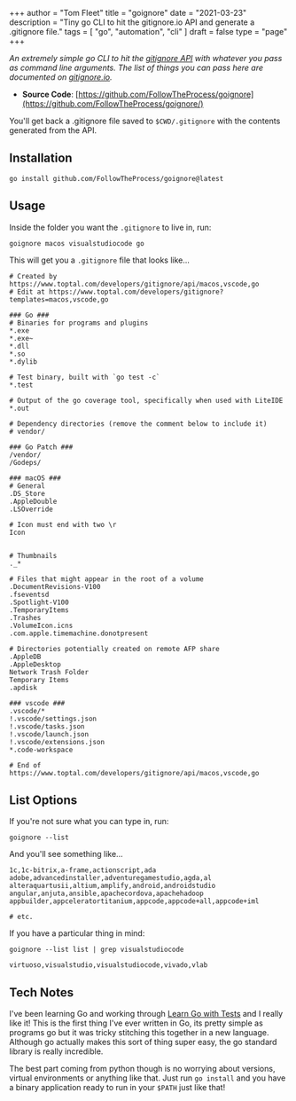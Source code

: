 +++
author = "Tom Fleet"
title = "goignore"
date = "2021-03-23"
description = "Tiny go CLI to hit the gitignore.io API and generate a .gitignore file."
tags = [
    "go",
    "automation",
    "cli"
]
draft = false
type = "page"
+++

*An extremely simple go CLI to hit the [gitignore API] with whatever you pass as command line arguments. The list of things you can pass here are documented on [gitignore.io].*

* **Source Code**: [https://github.com/FollowTheProcess/goignore](https://github.com/FollowTheProcess/goignore/)

You'll get back a .gitignore file saved to `$CWD/.gitignore` with the contents generated from the API.

## Installation

```shell
go install github.com/FollowTheProcess/goignore@latest
```

## Usage

Inside the folder you want the `.gitignore` to live in, run:

```shell
goignore macos visualstudiocode go
```

This will get you a `.gitignore` file that looks like...

```plaintext
# Created by https://www.toptal.com/developers/gitignore/api/macos,vscode,go
# Edit at https://www.toptal.com/developers/gitignore?templates=macos,vscode,go

### Go ###
# Binaries for programs and plugins
*.exe
*.exe~
*.dll
*.so
*.dylib

# Test binary, built with `go test -c`
*.test

# Output of the go coverage tool, specifically when used with LiteIDE
*.out

# Dependency directories (remove the comment below to include it)
# vendor/

### Go Patch ###
/vendor/
/Godeps/

### macOS ###
# General
.DS_Store
.AppleDouble
.LSOverride

# Icon must end with two \r
Icon


# Thumbnails
._*

# Files that might appear in the root of a volume
.DocumentRevisions-V100
.fseventsd
.Spotlight-V100
.TemporaryItems
.Trashes
.VolumeIcon.icns
.com.apple.timemachine.donotpresent

# Directories potentially created on remote AFP share
.AppleDB
.AppleDesktop
Network Trash Folder
Temporary Items
.apdisk

### vscode ###
.vscode/*
!.vscode/settings.json
!.vscode/tasks.json
!.vscode/launch.json
!.vscode/extensions.json
*.code-workspace

# End of https://www.toptal.com/developers/gitignore/api/macos,vscode,go
```

## List Options

If you're not sure what you can type in, run:

```shell
goignore --list
```

And you'll see something like...

```shell
1c,1c-bitrix,a-frame,actionscript,ada
adobe,advancedinstaller,adventuregamestudio,agda,al
alteraquartusii,altium,amplify,android,androidstudio
angular,anjuta,ansible,apachecordova,apachehadoop
appbuilder,appceleratortitanium,appcode,appcode+all,appcode+iml

# etc.
```

If you have a particular thing in mind:

```shell
goignore --list list | grep visualstudiocode

virtuoso,visualstudio,visualstudiocode,vivado,vlab
```

## Tech Notes

I've been learning Go and working through [Learn Go with Tests] and I really like it! This is the first thing I've ever written in Go, its pretty simple as programs go but it was tricky stitching this together in a new language. Although go actually makes this sort of thing super easy, the go standard library is really incredible.

The best part coming from python though is no worrying about versions, virtual environments or anything like that. Just run `go install` and you have a binary application ready to run in your `$PATH` just like that!

[gitignore API]: https://www.toptal.com/developers/gitignore
[gitignore.io]: https://www.toptal.com/developers/gitignore
[Learn Go with Tests]: https://quii.gitbook.io/learn-go-with-tests/
